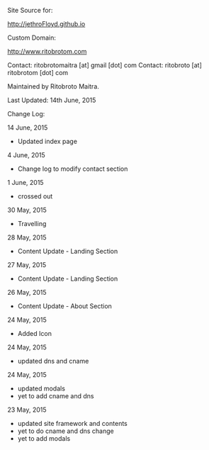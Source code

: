Site Source for:

http://jethroFloyd.github.io

Custom Domain: 

http://www.ritobrotom.com

Contact: ritobrotomaitra [at] gmail [dot] com
Contact: ritobroto [at] ritobrotom [dot] com

Maintained by Ritobroto Maitra.

Last Updated: 14th June, 2015

Change Log:

14 June, 2015

- Updated index page

4 June, 2015

- Change log to modify contact section

1 June, 2015

- crossed out

30 May, 2015

- Travelling

28 May, 2015

- Content Update - Landing Section

27 May, 2015

- Content Update - Landing Section

26 May, 2015

- Content Update - About Section

24 May, 2015

- Added Icon

24 May, 2015

- updated dns and cname

24 May, 2015

- updated modals
- yet to add cname and dns

23 May, 2015

- updated site framework and contents
- yet to do cname and dns change
- yet to add modals
